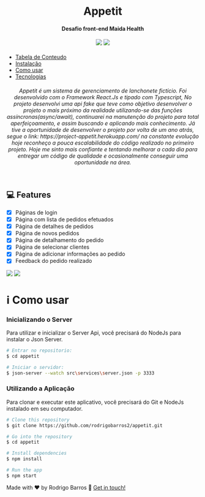 <h1 align="center">Appetit</h1>
<h4 align="center">Desafio front-end Maida Health<h4>
<h4 align="center">
<img src="https://img.shields.io/badge/react%20-%2320232a.svg?&style=for-the-badge&logo=react&logoColor=%2361DAFB" />
<img src="https://img.shields.io/badge/typescript%20-%23007ACC.svg?&style=for-the-badge&logo=typescript&logoColor=white" />
</h4>
	
  * [Tabela de Conteudo](#tabela-de-conteudo)
   * [Instalação](#instalacao)
   * [Como usar](#como-usar)
   * [Tecnologias](#tecnologias)
   
<h6 align="center">
	Appetit é um sistema de gerenciamento de lanchonete fictício. Foi desenvolvido com o Framework React.Js e tipado com Typescript, No projeto desenvolvi uma api fake que teve como objetivo desenvolver o projeto o mais próximo da realidade utilizando-se das funções assíncronas(async/await), continuarei na manutenção do projeto para total aperfeiçoamento, e assim buscando e aplicando mais conhecimento. Já tive a oportunidade de desenvolver o projeto por volta de um ano atrás, segue o link: https://project-appetit.herokuapp.com/ na constante evolução hoje reconheço a pouca escalabilidade do código realizado no primeiro projeto. Hoje me sinto mais confiante e tentando melhorar a cada dia para entregar um código de qualidade e ocasionalmente conseguir uma oportunidade na área.   
</h6>
		
<img srg="https://img.shields.io/static/v1?label=<LABEL>&message=<MESSAGE>&color=<COLOR>&style=<STYLE>&logo=<LOGO>"/>
<h4 align="center"> 
</h4>

## **:computer: Features**

- [x] Páginas de login
- [x] Página com lista de pedidos efetuados
- [x] Página de detalhes de pedidos
- [x] Página de novos pedidos
- [x] Página de detalhamento do pedido
- [x] Página de selecionar clientes
- [x] Página de adicionar informações ao pedido
- [x] Feedback do pedido realizado

<img src="https://user-images.githubusercontent.com/42853150/96365879-315e0800-111a-11eb-8699-3960b86cb436.PNG"/>

<img src="https://user-images.githubusercontent.com/42853150/96365939-a16c8e00-111a-11eb-8b48-c668a813e562.PNG"/>


# :information_source: Como usar

### Inicializando o Server

Para utilizar e inicializar o Server Api, você precisará do NodeJs para instalar o Json Server.

```sh
# Entrar no repositorio:
$ cd appetit

# Iniciar o servidor:
$ json-server --watch src\services\server.json -p 3333
```

### Utilizando a Aplicação

Para clonar e executar este aplicativo, você precisará do Git e NodeJs instalado em seu computador.

```bash
# Clone this repository
$ git clone https://github.com/rodrigobarros2/appetit.git

# Go into the repository
$ cd appetit

# Install dependencies
$ npm install

# Run the app
$ npm start
```

Made with ♥ by Rodrigo Barros :wave: [Get in touch!](https://www.linkedin.com/in/rodrigobarros3/)
